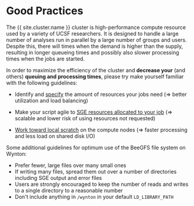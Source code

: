 # Good Practices

The {{ site.cluster.name }} cluster is high-performance compute resource used by a variety of UCSF researchers.  It is designed to handle a large number of analyses run in parallel by a large number of groups and users.  Despite this, there will times when the demand is higher than the supply, resulting in longer queueing times and possibly also slower processing times when the jobs are started.

In order to maximize the efficiency of the cluster and **decrease your** (and others) **queuing and processing times**, please try make yourself familiar with the following guidelines:

* Identify and [specify](/hpc/scheduler/submit-jobs.html) the amount of resources your jobs need (&rArr; better utilization and load balancing)
* Make your script agile to [SGE resources allocated to your job](/hpc/scheduler/sge-envvars.html) (&rArr; scalable and lower risk of using resources not requested)

* [Work toward local scratch](/hpc/scheduler/using-local-scratch.html) on the compute nodes (&rArr; faster processing and less load on shared disk I/O)

Some additional guidelines for optimum use of the BeeGFS file system on Wynton:

* Prefer fewer, large files over many small ones
* If writing many files, spread them out over a number of directories including SGE output and error files
* Users are strongly encouraged to keep the number of reads and writes to a single directory to a reasonable number
* Don't include anything in `/wynton` in your default `LD_LIBRARY_PATH`
